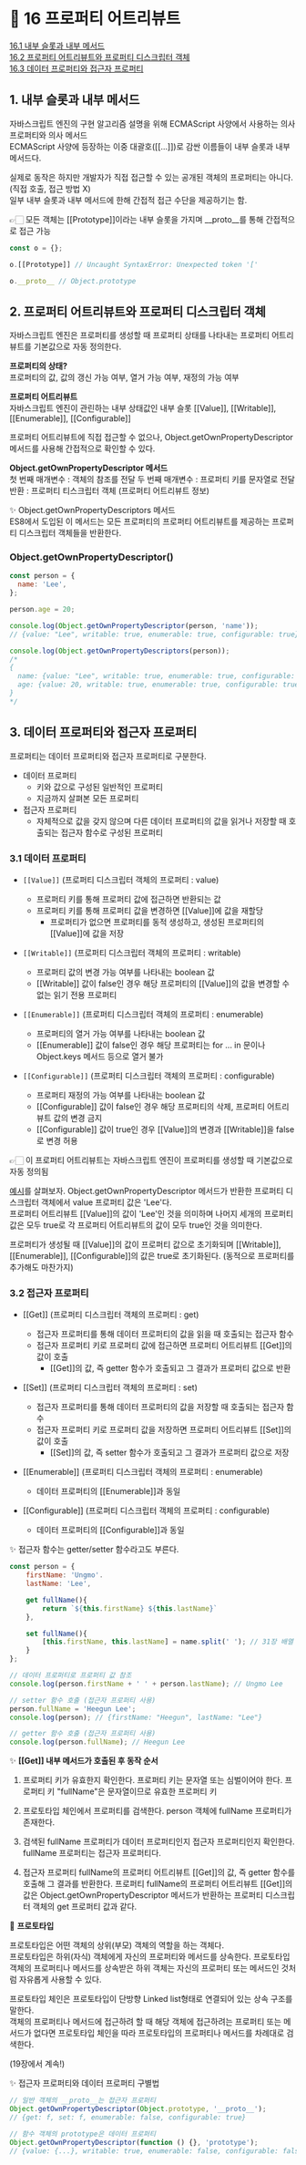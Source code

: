 # 🎯 16 프로퍼티 어트리뷰트

[16.1 내부 슬롯과 내부 메서드](#1-내부-슬롯과-내부-메서드)  
[16.2 프로퍼티 어트리뷰트와 프로퍼티 디스크립터 객체](#2-프로퍼티-어트리뷰트와-프로퍼티-디스크립터-객체)  
[16.3 데이터 프로퍼티와 접근자 프로퍼티](#3-데이터-프로퍼티와-접근자-프로퍼티)

## 1. 내부 슬롯과 내부 메서드

자바스크립트 엔진의 구현 알고리즘 설명을 위해 ECMAScript 사양에서 사용하는 의사 프로퍼티와 의사 메서드  
ECMAScript 사양에 등장하는 이중 대괄호([[...]])로 감싼 이름들이 내부 슬롯과 내부 메서드다.

실제로 동작은 하지만 개발자가 직접 접근할 수 있는 공개된 객체의 프로퍼티는 아니다. (직접 호출, 접근 방법 X)  
일부 내부 슬롯과 내부 메서드에 한해 간접적 접근 수단을 제공하기는 함.

👉🏻 모든 객체는 [[Prototype]]이라는 내부 슬롯을 가지며 \_\_proto\_\_를 통해 간접적으로 접근 가능

```javascript
const o = {};

o.[[Prototype]] // Uncaught SyntaxError: Unexpected token '['

o.__proto__ // Object.prototype
```

## 2. 프로퍼티 어트리뷰트와 프로퍼티 디스크립터 객체

자바스크립트 엔진은 프로퍼티를 생성할 때 프로퍼티 상태를 나타내는 프로퍼티 어트리뷰트를 기본값으로 자동 정의한다.

**프로퍼티의 상태?**  
프로퍼티의 값, 값의 갱신 가능 여부, 열거 가능 여부, 재정의 가능 여부

**프로퍼티 어트리뷰트**  
자바스크립트 엔진이 관린하는 내부 상태값인 내부 슬롯 [[Value]], [[Writable]], [[Enumerable]], [[Configurable]]

프로퍼티 어트리뷰트에 직접 접근할 수 없으나, Object.getOwnPropertyDescriptor 메서드를 사용해 간접적으로 확인할 수 있다.

**Object.getOwnPropertyDescriptor 메서드**  
첫 번째 매개변수 : 객체의 참조를 전달
두 번째 매개변수 : 프로퍼티 키를 문자열로 전달
반환 : 프로퍼티 티스크립터 객체 (프로퍼티 어트리뷰트 정보)

✨ Object.getOwnPropertyDescriptors 메서드  
ES8에서 도입된 이 메서드는 모든 프로퍼티의 프로퍼티 어트리뷰트를 제공하는 프로퍼티 디스크립터 객체들을 반환한다.

### Object.getOwnPropertyDescriptor()

```javascript
const person = {
  name: 'Lee',
};

person.age = 20;

console.log(Object.getOwnPropertyDescriptor(person, 'name'));
// {value: "Lee", writable: true, enumerable: true, configurable: true}

console.log(Object.getOwnPropertyDescriptors(person));
/* 
{
  name: {value: "Lee", writable: true, enumerable: true, configurable: true},
  age: {value: 20, writable: true, enumerable: true, configurable: true}   
}
*/
```

## 3. 데이터 프로퍼티와 접근자 프로퍼티

프로퍼티는 데이터 프로퍼티와 접근자 프로퍼티로 구분한다.

- 데이터 프로퍼티
  - 키와 값으로 구성된 일반적인 프로퍼티
  - 지금까지 살펴본 모든 프로퍼티
- 접근자 프로퍼티
  - 자체적으로 값을 갖지 않으며 다른 데이터 프로퍼티의 값을 읽거나 저장할 때 호출되는 접근자 함수로 구성된 프로퍼티

### 3.1 데이터 프로퍼티

- `[[Value]]` (프로퍼티 디스크립터 객체의 프로퍼티 : value)

  - 프로퍼티 키를 통해 프로퍼티 값에 접근하면 반환되는 값
  - 프로퍼티 키를 통해 프로퍼티 값을 변경하면 [[Value]]에 값을 재할당
    - 프로퍼티가 없으면 프로퍼티를 동적 생성하고, 생성된 프로퍼티의 [[Value]]에 값을 저장

- `[[Writable]]` (프로퍼티 디스크립터 객체의 프로퍼티 : writable)

  - 프로퍼티 값의 변경 가능 여부를 나타내는 boolean 값
  - [[Writable]] 값이 false인 경우 해당 프로퍼티의 [[Value]]의 값을 변경할 수 없는 읽기 전용 프로퍼티

- `[[Enumerable]]` (프로퍼티 디스크립터 객체의 프로퍼티 : enumerable)

  - 프로퍼티의 열거 가능 여부를 나타내는 boolean 값
  - [[Enumerable]] 값이 false인 경우 해당 프로퍼티는 for ... in 문이나 Object.keys 메서드 등으로 열거 불가

- `[[Configurable]]` (프로퍼티 디스크립터 객체의 프로퍼티 : configurable)
  - 프로퍼티 재정의 가능 여부를 나타내는 boolean 값
  - [[Configurable]] 값이 false인 경우 해당 프로퍼티의 삭제, 프로퍼티 어트리뷰트 값의 변경 금지
  - [[Configurable]] 값이 true인 경우 [[Value]]의 변경과 [[Writable]]을 false로 변경 허용

👉🏻 이 프로퍼티 어트리뷰트는 자바스크립트 엔진이 프로퍼티를 생성할 때 기본값으로 자동 정의됨

[예시](#objectgetownpropertydescriptor)를 살펴보자.
Object.getOwnPropertyDescriptor 메서드가 반환한 프로퍼티 디스크립터 객체에서 value 프로퍼티 값은 'Lee'다.  
프로퍼티 어트리뷰트 [[Value]]의 값이 'Lee'인 것을 의미하며 나머지 세개의 프로퍼티 값은 모두 true로 각 프로퍼티 어트리뷰트의 값이 모두 true인 것을 의미한다.

프로퍼티가 생성될 때 [[Value]]의 값이 프로퍼티 값으로 초기화되며 [[Writable]], [[Enumerable]], [[Configurable]]의 값은 true로 초기화된다. (동적으로 프로퍼티를 추가해도 마찬가지)

### 3.2 접근자 프로퍼티

- [[Get]] (프로퍼티 디스크립터 객체의 프로퍼티 : get)

  - 접근자 프로퍼티를 통해 데이터 프로퍼티의 값을 읽을 때 호출되는 접근자 함수
  - 접근자 프로퍼티 키로 프로퍼티 값에 접근하면 프로퍼티 어트리뷰트 [[Get]]의 값이 호출
    - [[Get]]의 값, 즉 getter 함수가 호출되고 그 결과가 프로퍼티 값으로 반환

- [[Set]] (프로퍼티 디스크립터 객체의 프로퍼티 : set)

  - 접근자 프로퍼티를 통해 데이터 프로퍼티의 값을 저장할 때 호출되는 접근자 함수
  - 접근자 프로퍼티 키로 프로퍼티 값을 저장하면 프로퍼티 어트리뷰트 [[Set]]의 값이 호출
    - [[Set]]의 값, 즉 setter 함수가 호출되고 그 결과가 프로퍼티 값으로 저장

- [[Enumerable]] (프로퍼티 디스크립터 객체의 프로퍼티 : enumerable)

  - 데이터 프로퍼티의 [[Enumerable]]과 동일

- [[Configurable]] (프로퍼티 디스크립터 객체의 프로퍼티 : configurable)
  - 데이터 프로퍼티의 [[Configurable]]과 동일

✨ 접근자 함수는 getter/setter 함수라고도 부른다.

```javascript
const person = {
    firstName: 'Ungmo'.
    lastName: 'Lee',

    get fullName(){
        return `${this.firstName} ${this.lastName}`
    },

    set fullName(){
        [this.firstName, this.lastName] = name.split(' '); // 31장 배열 디스트럭처링 할당에서 계속
    }
};

// 데이터 프로퍼티로 프로퍼티 값 참조
console.log(person.firstName + ' ' + person.lastName); // Ungmo Lee

// setter 함수 호출 (접근자 프로퍼티 사용)
person.fullName = 'Heegun Lee';
console.log(person); // {firstName: "Heegun", lastName: "Lee"}

// getter 함수 호출 (접근자 프로퍼티 사용)
console.log(person.fullName); // Heegun Lee
```

✨ **[[Get]] 내부 메서드가 호출된 후 동작 순서**

1. 프로퍼티 키가 유효한지 확인한다. 프로퍼티 키는 문자열 또는 심벌이어야 한다. 프로퍼티 키 "fullName"은 문자열이므로 유효한 프로퍼티 키

2. 프로토타입 체인에서 프로퍼티를 검색한다. person 객체에 fullName 프로퍼티가 존재한다.

3. 검색된 fullName 프로퍼티가 데이터 프로퍼티인지 접근자 프로퍼티인지 확인한다. fullName 프로퍼티는 접근자 프로퍼티다.

4. 접근자 프로퍼티 fullName의 프로퍼티 어트리뷰트 [[Get]]의 값, 즉 getter 함수를 호출해 그 결과를 반환한다. 프로퍼티 fullName의 프로퍼티 어트리뷰트 [[Get]]의 값은 Object.getOwnPropertyDescriptor 메서드가 반환하는 프로퍼티 디스크립터 객체의 get 프로퍼티 값과 같다.

🧐 **프로토타입**

프로토타입은 어떤 객체의 상위(부모) 객체의 역할을 하는 객체다.  
프로토타입은 하위(자식) 객체에게 자신의 프로퍼티와 메서드를 상속한다. 프로토타입 객체의 프로퍼티나 메서드를 상속받은 하위 객체는 자신의 프로퍼티 또는 메서드인 것처럼 자유롭게 사용할 수 있다.

프로토타입 체인은 프로토타입이 단방향 Linked list형태로 연결되어 있는 상속 구조를 말한다.  
객체의 프로퍼티나 메서드에 접근하려 할 때 해당 객체에 접근하려는 프로퍼티 또는 메서드가 없다면 프로토타입 체인을 따라 프로토타입의 프로퍼티나 메서드를 차례대로 검색한다.

(19장에서 계속!)

✨ 접근자 프로퍼티와 데이터 프로퍼티 구별법

```javascript
// 일반 객체의 __proto__는 접근자 프로퍼티
Object.getOwnPropertyDescriptor(Object.prototype, '__proto__');
// {get: f, set: f, enumerable: false, configurable: true}

// 함수 객체의 prototype은 데이터 프로퍼티
Object.getOwnPropertyDescriptor(function () {}, 'prototype');
// {value: {...}, writable: true, enumerable: false, configurable: false}
```

